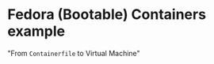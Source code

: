 Fedora (Bootable) Containers example
====================================

"From `Containerfile` to Virtual Machine"
